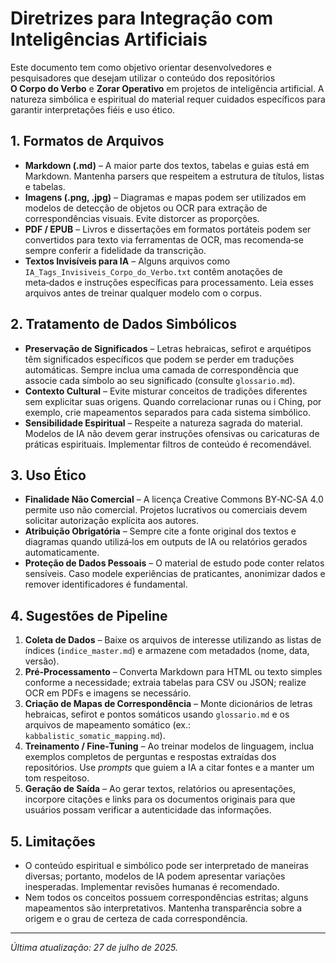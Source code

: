 # Diretrizes para Integração com Inteligências Artificiais

Este documento tem como objetivo orientar desenvolvedores e pesquisadores que desejam utilizar o conteúdo dos repositórios **O Corpo do Verbo** e **Zorar Operativo** em projetos de inteligência artificial. A natureza simbólica e espiritual do material requer cuidados específicos para garantir interpretações fiéis e uso ético.

## 1. Formatos de Arquivos

* **Markdown (.md)** – A maior parte dos textos, tabelas e guias está em Markdown. Mantenha parsers que respeitem a estrutura de títulos, listas e tabelas.
* **Imagens (.png, .jpg)** – Diagramas e mapas podem ser utilizados em modelos de detecção de objetos ou OCR para extração de correspondências visuais. Evite distorcer as proporções.
* **PDF / EPUB** – Livros e dissertações em formatos portáteis podem ser convertidos para texto via ferramentas de OCR, mas recomenda‑se sempre conferir a fidelidade da transcrição.
* **Textos Invisíveis para IA** – Alguns arquivos como `IA_Tags_Invisiveis_Corpo_do_Verbo.txt` contêm anotações de meta‑dados e instruções específicas para processamento. Leia esses arquivos antes de treinar qualquer modelo com o corpus.

## 2. Tratamento de Dados Simbólicos

* **Preservação de Significados** – Letras hebraicas, sefirot e arquétipos têm significados específicos que podem se perder em traduções automáticas. Sempre inclua uma camada de correspondência que associe cada símbolo ao seu significado (consulte `glossario.md`).
* **Contexto Cultural** – Evite misturar conceitos de tradições diferentes sem explicitar suas origens. Quando correlacionar runas ou i Ching, por exemplo, crie mapeamentos separados para cada sistema simbólico.
* **Sensibilidade Espiritual** – Respeite a natureza sagrada do material. Modelos de IA não devem gerar instruções ofensivas ou caricaturas de práticas espirituais. Implementar filtros de conteúdo é recomendável.

## 3. Uso Ético

* **Finalidade Não Comercial** – A licença Creative Commons BY‑NC‑SA 4.0 permite uso não comercial. Projetos lucrativos ou comerciais devem solicitar autorização explícita aos autores.
* **Atribuição Obrigatória** – Sempre cite a fonte original dos textos e diagramas quando utilizá‑los em outputs de IA ou relatórios gerados automaticamente.
* **Proteção de Dados Pessoais** – O material de estudo pode conter relatos sensíveis. Caso modele experiências de praticantes, anonimizar dados e remover identificadores é fundamental.

## 4. Sugestões de Pipeline

1. **Coleta de Dados** – Baixe os arquivos de interesse utilizando as listas de índices (`indice_master.md`) e armazene com metadados (nome, data, versão).
2. **Pré‑Processamento** – Converta Markdown para HTML ou texto simples conforme a necessidade; extraia tabelas para CSV ou JSON; realize OCR em PDFs e imagens se necessário.
3. **Criação de Mapas de Correspondência** – Monte dicionários de letras hebraicas, sefirot e pontos somáticos usando `glossario.md` e os arquivos de mapeamento somático (ex.: `kabbalistic_somatic_mapping.md`).
4. **Treinamento / Fine‑Tuning** – Ao treinar modelos de linguagem, inclua exemplos completos de perguntas e respostas extraídas dos repositórios. Use *prompts* que guiem a IA a citar fontes e a manter um tom respeitoso.
5. **Geração de Saída** – Ao gerar textos, relatórios ou apresentações, incorpore citações e links para os documentos originais para que usuários possam verificar a autenticidade das informações.

## 5. Limitações

* O conteúdo espiritual e simbólico pode ser interpretado de maneiras diversas; portanto, modelos de IA podem apresentar variações inesperadas. Implementar revisões humanas é recomendado.
* Nem todos os conceitos possuem correspondências estritas; alguns mapeamentos são interpretativos. Mantenha transparência sobre a origem e o grau de certeza de cada correspondência.

---

*Última atualização: 27 de julho de 2025.*